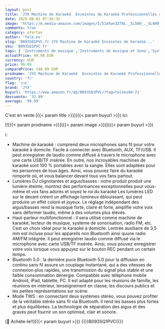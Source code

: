 ```yaml
---
layout: post
title: 'JYX Machine de Karaoké  Enceintes de Karaoké Professionnelles avec 2 Microphones sans Fil et Lumières de Fête DJ  Supporte Le Système de Karaoké Portable TWS/AUX/FM/USB/TF Card.'
date: 2025-08-02 07:56:32
image: 'https://m.media-amazon.com/images/I/514Xwn3278L._SL500_._SL400_.jpg'
comments: true
category: ofertas
author: 'tole.es'
slug: 'B093SQ1PVC-fr JYX Machine de Karaoké Enceintes de Karaoké...'
sku: 'B093SQ1PVC-fr'
tags: [ 'Instruments de musique','Instruments de musique et Sono','Systèmes de karaoké','Systèmes portables Karaoké','jyx','Équipement de karaoké','🇫🇷', ]
actualPrice: 99.99 EUR
currency: EUR
price: 99.99
comparePrice: 148.99 EUR
prodname: 'JYX Machine de Karaoké  Enceintes de Karaoké Professionnelles avec 2 Microphones sans Fil et Lumières de Fête DJ  Supporte Le Système de Karaoké Portable TWS/AUX/FM/USB/TF Card.'
country: 'fr'
flag: '🇫🇷'
brand: 'JYX'
buyurl: 'https://www.amazon.fr/dp/B093SQ1PVC/?tag=tolees0d-21'
descuento: '32.89'
average: '99.99'
---
```


C'est en vente [{{< param title >}}]({{< param buyurl >}}) ici:

[![{{< param prodname >}}]({{< param image >}})]({{< param buyurl >}})

ℹ️:

- Machine de karaoké : comprend deux microphones sans fil pour votre karaoké à domicile. Facile à connecter avec Bluetooth, AUX, TF/USB. Il peut enregistrer de laudio comme diffusé à travers le microphone avec une carte USB/TF insérée. En outre, nos incroyables machines de karaoké sont 100 % portables avec la sangle. Elles sont adaptées pour les personnes de tous âges. Ainsi, vous pouvez faire du karaoké nimporte où, et vous balancer devant tous vos fans partout.
- Lumières DJ clignotantes et aigus/basses : notre produit produit une lumière éteinte, montrez des performances exceptionnelles pour vous-même et vos fans adorés et soyez le roi du karaoké Les lumières LED sur le devant créent un affichage lumineux éblouissant, qui peut produire un effet coloré et joyeux. Le réglage indépendant des aigus/basses rend la musique forte, claire et forte, amplifie votre voix sans déformer laudio, même à des volumes plus élevés.
- Haut-parleur multifonctionnel : il sera utilisé comme machine de karaoké, lecteur de musique, système de sonorisation, radio FM, etc. Cest un choix idéal pour le karaoké à domicile. Lentrée auxiliaire de 3,5 mm est incluse pour les appareils non Bluetooth ainsi quune radio AM/FM intégrée. Il peut enregistrer laudio comme diffusé via le microphone avec carte USB/TF insérée. Ainsi, vous pouvez enregistrer votre voix lorsque vous appuyez sur le bouton REC pendant un certain temps.
- Bluetooth 5.0 : la dernière puce Bluetooth 5.0 pour la diffusion en continu sans fil assure un couplage instantané, qui a des vitesses de connexion plus rapides, une transmission du signal plus stable et une faible consommation dénergie. Compatible avec téléphone mobile Android, iPad, tablette, PC. Il est adapté pour les réunions de famille, les réunions en intérieur, lenseignement en classe, les discours publics et les petites représentations sur scène.
- Mode TWS : en connectant deux systèmes stéréo, vous pouvez profiter de la véritable stéréo sans fil via Bluetooth. Il rend les basses plus fortes et plus équilibrées. La technologie de séparation des aigus et des graves peut fournir un son optimisé, clair et sonore.

[🛒 Achète-le!!]({{< param buyurl >}})
{{<world>}}B093SQ1PVC{{</world>}}
